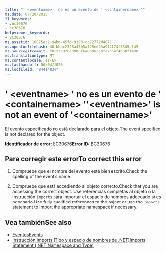 ```yaml
---
title: "' <eventname> ' no es un evento de ' <containername> '"
ms.date: 07/20/2015
f1_keywords:
- vbc30676
- bc30676
helpviewer_keywords:
- BC30676
ms.assetid: 16875ec2-94bd-45fd-9198-cc72772d4878
ms.openlocfilehash: 40fbbbc2328a45b5a725ed23a917174f3345c149
ms.sourcegitcommit: f8c270376ed905f6a8896ce0fe25b4f4b38ff498
ms.translationtype: MT
ms.contentlocale: es-ES
ms.lasthandoff: 06/04/2020
ms.locfileid: "84414834"
---
```

# <a name="eventname-is-not-an-event-of-containername"></a><span data-ttu-id="25eea-102">' \<eventname> ' no es un evento de ' \<containername> '</span><span class="sxs-lookup"><span data-stu-id="25eea-102">'\<eventname>' is not an event of '\<containername>'</span></span>
<span data-ttu-id="25eea-103">El evento especificado no está declarado para el objeto.</span><span class="sxs-lookup"><span data-stu-id="25eea-103">The event specified is not declared for the object.</span></span>  
  
 <span data-ttu-id="25eea-104">**Identificador de error:** BC30676</span><span class="sxs-lookup"><span data-stu-id="25eea-104">**Error ID:** BC30676</span></span>  
  
## <a name="to-correct-this-error"></a><span data-ttu-id="25eea-105">Para corregir este error</span><span class="sxs-lookup"><span data-stu-id="25eea-105">To correct this error</span></span>  
  
1. <span data-ttu-id="25eea-106">Compruebe que el nombre del evento esté bien escrito.</span><span class="sxs-lookup"><span data-stu-id="25eea-106">Check the spelling of the event's name.</span></span>  
  
2. <span data-ttu-id="25eea-107">Compruebe que está accediendo al objeto correcto.</span><span class="sxs-lookup"><span data-stu-id="25eea-107">Check that you are accessing the correct object.</span></span> <span data-ttu-id="25eea-108">Use referencias completas al objeto o la instrucción `Imports` para importar el espacio de nombres adecuado si es necesario.</span><span class="sxs-lookup"><span data-stu-id="25eea-108">Use fully qualified references to the object or use the `Imports` statement to import the appropriate namespace if necessary.</span></span>  
  
## <a name="see-also"></a><span data-ttu-id="25eea-109">Vea también</span><span class="sxs-lookup"><span data-stu-id="25eea-109">See also</span></span>

- [<span data-ttu-id="25eea-110">Eventos</span><span class="sxs-lookup"><span data-stu-id="25eea-110">Events</span></span>](../programming-guide/language-features/events/index.md)
- [<span data-ttu-id="25eea-111">Instrucción Imports (Tipo y espacio de nombres de .NET)</span><span class="sxs-lookup"><span data-stu-id="25eea-111">Imports Statement (.NET Namespace and Type)</span></span>](../language-reference/statements/imports-statement-net-namespace-and-type.md)
